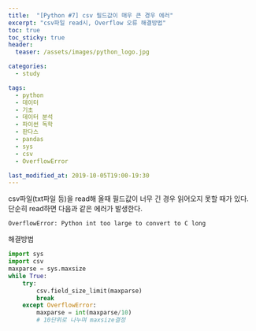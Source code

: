 ```yaml
---
title:  "[Python #7] csv 필드값이 매우 큰 경우 에러"
excerpt: "csv파일 read시, Overflow 오류 해결방법"
toc: true
toc_sticky: true
header:
  teaser: /assets/images/python_logo.jpg

categories:
  - study

tags:
  - python
  - 데이터
  - 기초
  - 데이터 분석
  - 파이썬 독학
  - 판다스
  - pandas
  - sys
  - csv
  - OverflowError

last_modified_at: 2019-10-05T19:00-19:30
---
```


csv파일(txt파일 등)을 read해 올때 필드값이 너무 긴 경우 읽어오지 못할 때가 있다.  
단순히 read하면 다음과 같은 에러가 발생한다.  

```
OverflowError: Python int too large to convert to C long
```

해결방법  


```python
import sys
import csv
maxparse = sys.maxsize
while True:
    try:
        csv.field_size_limit(maxparse)
        break
    except OverflowError:
        maxparse = int(maxparse/10)
        # 10단위로 나누며 maxsize결정
```
